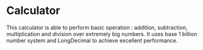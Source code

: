 # Calculator
This calculator is able to perform basic operation : addition, subtraction, multiplication and division over extremely big numbers. It uses base 1 billion number system and LongDecimal to achieve excellent performance.	
